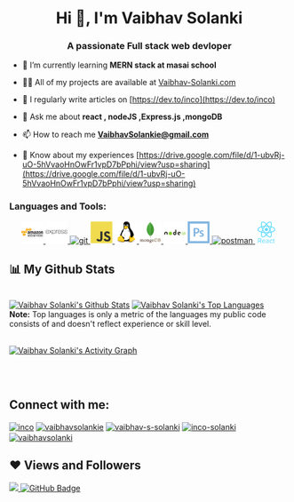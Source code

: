 <h1 align="center">Hi 👋, I'm Vaibhav Solanki</h1>
<h3 align="center">A passionate Full stack web devloper</h3>

- 🌱 I’m currently learning **MERN stack at masai school**

- 👨‍💻 All of my projects are available at [Vaibhav-Solanki.com](Vaibhav-Solanki.com)

- 📝 I regularly write articles on [https://dev.to/inco](https://dev.to/inco)

- 💬 Ask me about **react , nodeJS ,Express.js ,mongoDB**

- 📫 How to reach me **VaibhavSolankie@gmail.com**

- 📄 Know about my experiences [https://drive.google.com/file/d/1-ubvRj-uO-5hVvaoHnOwFr1vpD7bPphi/view?usp=sharing](https://drive.google.com/file/d/1-ubvRj-uO-5hVvaoHnOwFr1vpD7bPphi/view?usp=sharing)

<h3 align="left">Languages and Tools:</h3>
<p align="center"> <a href="https://aws.amazon.com" target="_blank" rel="noreferrer"> <img src="https://raw.githubusercontent.com/devicons/devicon/master/icons/amazonwebservices/amazonwebservices-original-wordmark.svg" alt="aws" width="40" height="40"/> </a> <a href="https://expressjs.com" target="_blank" rel="noreferrer"> <img src="https://raw.githubusercontent.com/devicons/devicon/master/icons/express/express-original-wordmark.svg" alt="express" width="40" height="40"/> </a> <a href="https://git-scm.com/" target="_blank" rel="noreferrer"> <img src="https://www.vectorlogo.zone/logos/git-scm/git-scm-icon.svg" alt="git" width="40" height="40"/> </a> <a href="https://developer.mozilla.org/en-US/docs/Web/JavaScript" target="_blank" rel="noreferrer"> <img src="https://raw.githubusercontent.com/devicons/devicon/master/icons/javascript/javascript-original.svg" alt="javascript" width="40" height="40"/> </a> <a href="https://www.linux.org/" target="_blank" rel="noreferrer"> <img src="https://raw.githubusercontent.com/devicons/devicon/master/icons/linux/linux-original.svg" alt="linux" width="40" height="40"/> </a> <a href="https://www.mongodb.com/" target="_blank" rel="noreferrer"> <img src="https://raw.githubusercontent.com/devicons/devicon/master/icons/mongodb/mongodb-original-wordmark.svg" alt="mongodb" width="40" height="40"/> </a> <a href="https://nodejs.org" target="_blank" rel="noreferrer"> <img src="https://raw.githubusercontent.com/devicons/devicon/master/icons/nodejs/nodejs-original-wordmark.svg" alt="nodejs" width="40" height="40"/> </a> <a href="https://www.photoshop.com/en" target="_blank" rel="noreferrer"> <img src="https://raw.githubusercontent.com/devicons/devicon/master/icons/photoshop/photoshop-line.svg" alt="photoshop" width="40" height="40"/> </a> <a href="https://postman.com" target="_blank" rel="noreferrer"> <img src="https://www.vectorlogo.zone/logos/getpostman/getpostman-icon.svg" alt="postman" width="40" height="40"/> </a> <a href="https://reactjs.org/" target="_blank" rel="noreferrer"> <img src="https://raw.githubusercontent.com/devicons/devicon/master/icons/react/react-original-wordmark.svg" alt="react" width="40" height="40"/> </a> </p>

## 📊 My Github Stats

  <br/>
    <a href="https://github.com/Vaibhav-Solanki/github-readme-stats"><img alt="Vaibhav Solanki's Github Stats" src="https://github-readme-stats.vercel.app/api?username=Vaibhav-Solanki&show_icons=true&count_private=true&theme=react&hide_border=true&bg_color=0D1117" /></a>
  <a href="https://github.com/chiranjeev-thapliyal/github-readme-stats"><img alt="Vaibhav Solanki's Top Languages" src="https://github-readme-stats.vercel.app/api/top-langs/?username=Vaibhav-Solanki&langs_count=8&count_private=true&layout=compact&theme=react&hide_border=true&bg_color=0D1117" /></a>
  <br/>
  <b>Note:</b> Top languages is only a metric of the languages my public code consists of and doesn't reflect experience or skill level.


<br/>
<br/>

<a href="https://github.com/Vaibhav-Solanki/github-readme-activity-graph"><img alt="Vaibhav Solanki's Activity Graph" src="https://activity-graph.herokuapp.com/graph?username=Vaibhav-Solanki&bg_color=0D1117&color=5BCDEC&line=5BCDEC&point=FFFFFF&hide_border=true" /></a>

<br/>
<br/>

## Connect with me:
<p align="left">
<a href="https://dev.to/inco" target="blank"><img align="center" src="https://raw.githubusercontent.com/rahuldkjain/github-profile-readme-generator/master/src/images/icons/Social/devto.svg" alt="inco" height="30" width="40" /></a>
<a href="https://twitter.com/vaibhavsolankie" target="blank"><img align="center" src="https://raw.githubusercontent.com/rahuldkjain/github-profile-readme-generator/master/src/images/icons/Social/twitter.svg" alt="vaibhavsolankie" height="30" width="40" /></a>
<a href="https://linkedin.com/in/vaibhav-s-solanki" target="blank"><img align="center" src="https://raw.githubusercontent.com/rahuldkjain/github-profile-readme-generator/master/src/images/icons/Social/linked-in-alt.svg" alt="vaibhav-s-solanki" height="30" width="40" /></a>
<a href="https://instagram.com/inco.solanki" target="blank"><img align="center" src="https://raw.githubusercontent.com/rahuldkjain/github-profile-readme-generator/master/src/images/icons/Social/instagram.svg" alt="inco-solanki" height="30" width="40" /></a>
<a href="https://www.hackerrank.com/vaibhavsolanki" target="blank"><img align="center" src="https://raw.githubusercontent.com/rahuldkjain/github-profile-readme-generator/master/src/images/icons/Social/hackerrank.svg" alt="vaibhavsolanki" height="30" width="40" /></a>
</p>

## ❤ Views and Followers
<a href="https://github.com/Meghna-DAS/github-profile-views-counter">
    <img src="https://komarev.com/ghpvc/?username=chiranjeev-thapliyal">
</a>
<a href="https://github.com/chiranjeev-thapliyal?tab=followers"><img src="https://img.shields.io/github/followers/chiranjeev-thapliyal?label=Followers&style=social" alt="GitHub Badge"></a>
